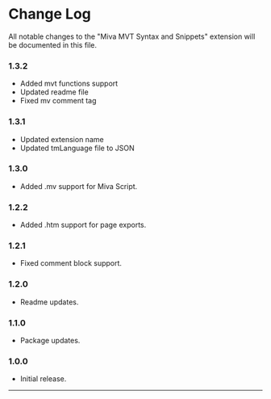 # Change Log

All notable changes to the "Miva MVT Syntax and Snippets" extension will be documented in this file.

### 1.3.2

- Added mvt functions support
- Updated readme file
- Fixed mv comment tag

### 1.3.1

- Updated extension name
- Updated tmLanguage file to JSON

### 1.3.0

- Added .mv support for Miva Script.

### 1.2.2

- Added .htm support for page exports.

### 1.2.1

- Fixed comment block support.

### 1.2.0

- Readme updates.

### 1.1.0

- Package updates.

### 1.0.0

- Initial release.

---
